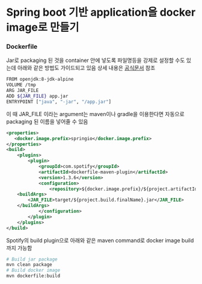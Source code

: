 # Spring boot 기반 application을 docker image로 만들기
### Dockerfile
Jar로 packaging 된 것을 container 안에 넣도록 파일명등을 강제로 설정할 수도 있는데 아래와 같은 방법도 가이드되고 있음
상세 내용은 [공식문서][spring-boot-docker-link] 참조
```bash
FROM openjdk:8-jdk-alpine
VOLUME /tmp
ARG JAR_FILE
ADD ${JAR_FILE} app.jar
ENTRYPOINT ["java", "-jar", "/app.jar"]
```
이 때 JAR_FILE 이라는 argument는 maven이나 gradle을 이용한다면 자동으로 packaging 된 이름을 넣어줄 수 있음
```xml
<properties>
   <docker.image.prefix>springio</docker.image.prefix>
</properties>
<build>
    <plugins>
        <plugin>
            <groupId>com.spotify</groupId>
            <artifactId>dockerfile-maven-plugin</artifactId>
            <version>1.3.6</version>
            <configuration>
                <repository>${docker.image.prefix}/${project.artifactId}</repository>
	<buildArgs>
		<JAR_FILE>target/${project.build.finalName}.jar</JAR_FILE>
	</buildArgs>
            </configuration>
        </plugin>
    </plugins>
</build>
```
Spotify의 build plugin으로 아래와 같은 maven command로 docker image build까지 가능함
```bash
# Build jar package
mvn clean package
# Build docker image
mvn dockerfile:build
```

[spring-boot-docker-link]: https://spring.io/guides/gs/spring-boot-docker/